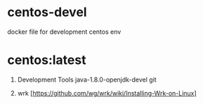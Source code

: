 # centos-devel
docker file for development centos env


<h1>centos:latest</h1> 

1.  Development Tools
    java-1.8.0-openjdk-devel
    git

2. wrk [https://github.com/wg/wrk/wiki/Installing-Wrk-on-Linux]

